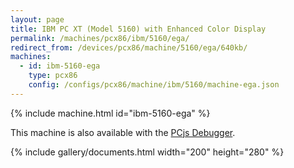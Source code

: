 ```yaml
---
layout: page
title: IBM PC XT (Model 5160) with Enhanced Color Display
permalink: /machines/pcx86/ibm/5160/ega/
redirect_from: /devices/pcx86/machine/5160/ega/640kb/
machines:
  - id: ibm-5160-ega
    type: pcx86
    config: /configs/pcx86/machine/ibm/5160/machine-ega.json
---
```


{% include machine.html id="ibm-5160-ega" %}

This machine is also available with the <a href="debugger/" onclick="pcjsOnClick(this)">PCjs Debugger</a>.

{% include gallery/documents.html width="200" height="280" %}
